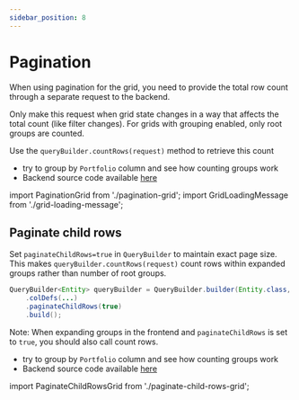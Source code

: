 ```yaml
---
sidebar_position: 8
---
```


# Pagination
When using pagination for the grid, you need to provide the total row count through a separate request to the backend. 

Only make this request when grid state changes in a way that affects the total count (like filter changes).
For grids with grouping enabled, only root groups are counted. 

Use the `queryBuilder.countRows(request)` method to retrieve this count

- try to group by `Portfolio` column and see how counting groups work
- Backend source code available [here](https://github.com/smolcan/ag-grid-jpa-adapter-docs-backend/blob/main/src/main/java/io/github/smolcan/ag_grid_jpa_adapter_docs_backend/service/docs/PaginationService.java)

import PaginationGrid from './pagination-grid';
import GridLoadingMessage from './grid-loading-message';

<GridLoadingMessage>
    <PaginationGrid></PaginationGrid>
</GridLoadingMessage>

## Paginate child rows
Set `paginateChildRows=true` in `QueryBuilder` to maintain exact page size. This makes `queryBuilder.countRows(request)` 
count rows within expanded groups rather than number of root groups.

```java
QueryBuilder<Entity> queryBuilder = QueryBuilder.builder(Entity.class, entityManager)
    .colDefs(...)
    .paginateChildRows(true)
    .build();
```

Note: When expanding groups in the frontend and `paginateChildRows` is set to `true`, you should also call count rows.

- try to group by `Portfolio` column and see how counting groups work
- Backend source code available [here](https://github.com/smolcan/ag-grid-jpa-adapter-docs-backend/blob/main/src/main/java/io/github/smolcan/ag_grid_jpa_adapter_docs_backend/service/docs/PaginationService.java)


import PaginateChildRowsGrid from './paginate-child-rows-grid';

<GridLoadingMessage>
    <PaginateChildRowsGrid></PaginateChildRowsGrid>
</GridLoadingMessage>
